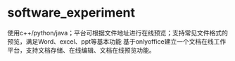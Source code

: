 # software_experiment
使用c++/python/java；平台可根据文件地址进行在线预览；支持常见文件格式的预览，满足Word、excel、ppt等基本功能
基于onlyoffice建立一个文档在线工作平台，支持文档存储、在线编辑、文档在线预览功能。
